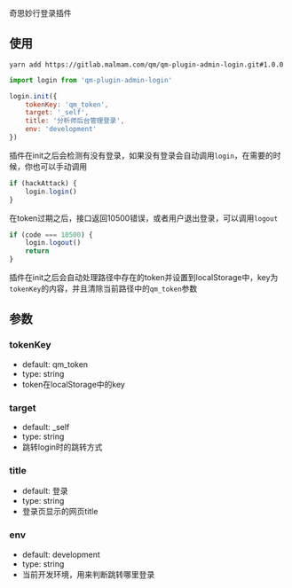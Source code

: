 奇思妙行登录插件

## 使用
```shell
yarn add https://gitlab.malmam.com/qm/qm-plugin-admin-login.git#1.0.0
```

```js
import login from 'qm-plugin-admin-login'

login.init({
    tokenKey: 'qm_token',
    target: '_self',
    title: '分析师后台管理登录',
    env: 'development'
})
```

插件在init之后会检测有没有登录，如果没有登录会自动调用`login`，在需要的时候，你也可以手动调用
```js
if (hackAttack) {
    login.login()
}
```

在token过期之后，接口返回10500错误，或者用户退出登录，可以调用`logout`
```js
if (code === 10500) {
    login.logout()
    return
}
```

插件在init之后会自动处理路径中存在的token并设置到localStorage中，key为`tokenKey`的内容，并且清除当前路径中的`qm_token`参数

## 参数
### tokenKey
* default: qm_token
* type: string
* token在localStorage中的key

### target
* default: _self
* type: string
* 跳转login时的跳转方式

### title
* default: 登录
* type: string
* 登录页显示的网页title

### env
* default: development
* type: string
* 当前开发环境，用来判断跳转哪里登录
